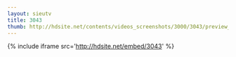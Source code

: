 ```yaml
---
layout: sieutv
title: 3043
thumb: http://hdsite.net/contents/videos_screenshots/3000/3043/preview_360p.mp4.jpg
---
```

{% include iframe src='http://hdsite.net/embed/3043' %}
 
